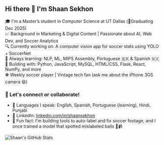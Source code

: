 ## Hi there 👋 I'm Shaan Sekhon

🎓 I'm a Master’s student in Computer Science at UT Dallas (📍Graduating Dec 2025)  
📈 Background in Marketing & Digital Content | Passionate about AI, Web Dev, and Soccer Analytics  
🔍 Currently working on: A computer vision app for soccer stats using YOLO + SoccerNet  
🧠 Always learning: NLP, ML, MIPS Assembly, Portuguese 🇧🇷 & Spanish 🇲🇽  
📸 Building with: Python, JavaScript, MySQL, HTML/CSS, Flask, React, NumPy, and more  
⚽ Weekly soccer player | Vintage tech fan (ask me about the iPhone 3GS camera 😄)

### 🤝 Let's connect or collaborate!
- 💬 Languages I speak: English, Spanish, Portuguese (learning), Hindi, Punjabi 
- 🔗 LinkedIn: [linkedin.com/in/shaansekhon](https://www.linkedin.com/in/shaansekhon/)
- 🧪 Fun fact: I'm building tools to auto-label and fix soccer footage, and I once trained a model that spotted mislabeled balls 👟📹

<!-- GitHub Stats -->
![Shaan's GitHub Stats](https://github-readme-stats.vercel.app/api?username=shaan11s&show_icons=true&theme=radical)

